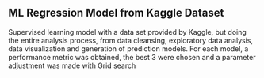 ## ML Regression Model from Kaggle Dataset

Supervised learning model with a data set provided by Kaggle, but doing the entire analysis process, from data cleansing, exploratory data analysis, data visualization and generation of prediction models. For each model, a performance metric was obtained, the best 3 were chosen and a parameter adjustment was made with Grid search





